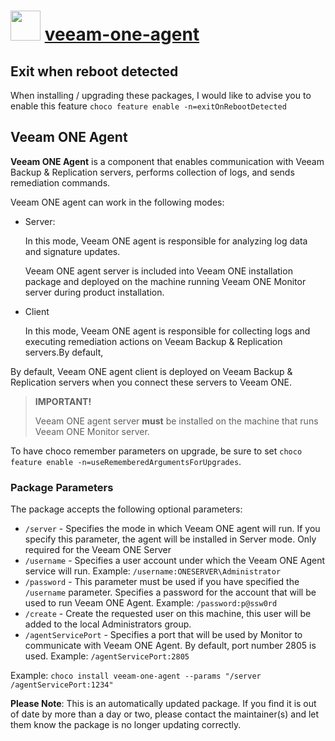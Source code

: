 # <img src="https://cdn.jsdelivr.net/gh/mkevenaar/chocolatey-packages@07b0f3c76ddb3fda3a50d2e92aee9df2bb42aec2/icons/veeam-one-agent.png" width="48" height="48"/> [veeam-one-agent](https://chocolatey.org/packages/veeam-one-agent)

## Exit when reboot detected

When installing / upgrading these packages, I would like to advise you to enable this feature `choco feature enable -n=exitOnRebootDetected`

## Veeam ONE Agent

**Veeam ONE Agent** is a component that enables communication with Veeam Backup & Replication servers, performs collection of logs, and sends remediation commands.

Veeam ONE agent can work in the following modes:

* Server:

  In this mode, Veeam ONE agent is responsible for analyzing log data and signature updates.

  Veeam ONE agent server is included into Veeam ONE installation package and deployed on the machine running Veeam ONE Monitor server during product installation.

* Client

  In this mode, Veeam ONE agent is responsible for collecting logs and executing remediation actions on Veeam Backup & Replication servers.By default,

By default, Veeam ONE agent client is deployed on Veeam Backup & Replication servers when you connect these servers to Veeam ONE.

> **IMPORTANT!**
>
> Veeam ONE agent server **must** be installed on the machine that runs Veeam ONE Monitor server.

To have choco remember parameters on upgrade, be sure to set `choco feature enable -n=useRememberedArgumentsForUpgrades`.

### Package Parameters

The package accepts the following optional parameters:

* `/server` - Specifies the mode in which Veeam ONE agent will run. If you specify this parameter, the agent will be installed in Server mode. Only required for the Veeam ONE Server
* `/username` - Specifies a user account under which the Veeam ONE Agent service will run. Example: `/username:ONESERVER\Administrator`
* `/password` - This parameter must be used if you have specified the `/username` parameter. Specifies a password for the account that will be used to run Veeam ONE Agent. Example: `/password:p@ssw0rd`
* `/create` - Create the requested user on this machine, this user will be added to the local Administrators group.
* `/agentServicePort` - Specifies a port that will be used by Monitor to communicate with Veeam ONE Agent. By default, port number 2805 is used. Example: `/agentServicePort:2805`

Example: `choco install veeam-one-agent --params "/server /agentServicePort:1234"`

**Please Note**: This is an automatically updated package. If you find it is
out of date by more than a day or two, please contact the maintainer(s) and
let them know the package is no longer updating correctly.
